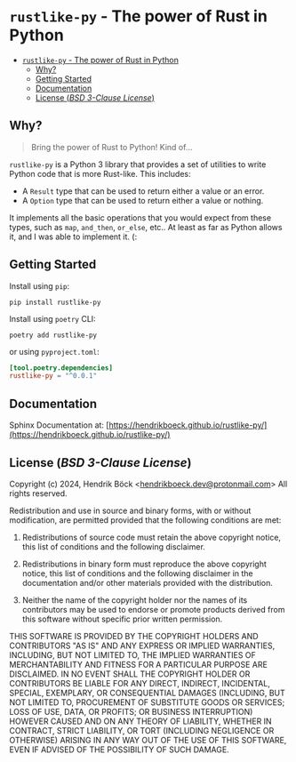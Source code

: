 # `rustlike-py` - The power of Rust in Python

- [`rustlike-py` - The power of Rust in Python](#rustlike-py---the-power-of-rust-in-python)
  - [Why?](#why)
  - [Getting Started](#getting-started)
  - [Documentation](#documentation)
  - [License (_BSD 3-Clause License_)](#license-bsd-3-clause-license)


## Why?

>   Bring the power of Rust to Python! Kind of...

``rustlike-py`` is a Python 3 library that provides a set of utilities to write
Python code that is more Rust-like. This includes:

- A ``Result`` type that can be used to return either a value or an error.
- A ``Option`` type that can be used to return either a value or nothing.

It implements all the basic operations that you would expect from these types,
such as ``map``, ``and_then``, ``or_else``, etc.. At least as far as Python
allows it, and I was able to implement it. (:

## Getting Started

Install using `pip`:

```
pip install rustlike-py
```

Install using `poetry` CLI:

```
poetry add rustlike-py
```

or using `pyproject.toml`:

```toml
[tool.poetry.dependencies]
rustlike-py = "^0.0.1"
```

## Documentation

Sphinx Documentation at: [https://hendrikboeck.github.io/rustlike-py/](https://hendrikboeck.github.io/rustlike-py/)

## License (_BSD 3-Clause License_)

Copyright (c) 2024, Hendrik Böck <<hendrikboeck.dev@protonmail.com>>
All rights reserved.

Redistribution and use in source and binary forms, with or without
modification, are permitted provided that the following conditions are met:

1. Redistributions of source code must retain the above copyright notice, this
list of conditions and the following disclaimer.

2. Redistributions in binary form must reproduce the above copyright notice,
this list of conditions and the following disclaimer in the documentation
and/or other materials provided with the distribution.

3. Neither the name of the copyright holder nor the names of its contributors
may be used to endorse or promote products derived from this software without
specific prior written permission.

THIS SOFTWARE IS PROVIDED BY THE COPYRIGHT HOLDERS AND CONTRIBUTORS "AS IS" AND
ANY EXPRESS OR IMPLIED WARRANTIES, INCLUDING, BUT NOT LIMITED TO, THE IMPLIED
WARRANTIES OF MERCHANTABILITY AND FITNESS FOR A PARTICULAR PURPOSE ARE
DISCLAIMED. IN NO EVENT SHALL THE COPYRIGHT HOLDER OR CONTRIBUTORS BE LIABLE
FOR ANY DIRECT, INDIRECT, INCIDENTAL, SPECIAL, EXEMPLARY, OR CONSEQUENTIAL
DAMAGES (INCLUDING, BUT NOT LIMITED TO, PROCUREMENT OF SUBSTITUTE GOODS OR
SERVICES; LOSS OF USE, DATA, OR PROFITS; OR BUSINESS INTERRUPTION) HOWEVER
CAUSED AND ON ANY THEORY OF LIABILITY, WHETHER IN CONTRACT, STRICT LIABILITY,
OR TORT (INCLUDING NEGLIGENCE OR OTHERWISE) ARISING IN ANY WAY OUT OF THE USE
OF THIS SOFTWARE, EVEN IF ADVISED OF THE POSSIBILITY OF SUCH DAMAGE.